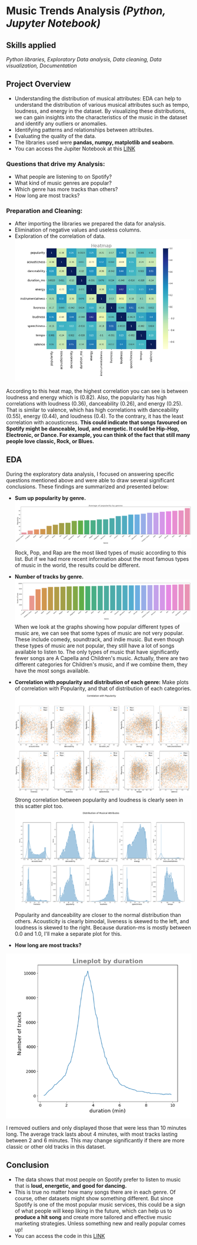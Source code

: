 # Music Trends Analysis *(Python, Jupyter Notebook)*
## Skills applied
*Python libraries, Exploratory Data analysis, Data cleaning, Data visualization, Documentation*
## Project Overview
- Understanding the distribution of musical attributes: EDA can help to understand the distribution of various musical attributes such as tempo, loudness, and energy in the dataset. By visualizing these distributions, we can gain insights into the characteristics of the music in the dataset and identify any outliers or anomalies.
- Identifying patterns and relationships between attributes.
- Evaluating the quality of the data.
- The libraries used were **pandas, numpy, matplotlib and seaborn**.
- You can access the Jupiter Notebook at this [LINK](https://www.example.com)
### Questions that drive my Analysis:
- What people are listening to on Spotify?
- What kind of music genres are popular?
- Which genre has more tracks than others?
- How long are most tracks?
### Preparation and Cleaning:
- After importing the libraries we prepared the data for analysis.
- Elimination of negative values and useless columns.
- Exploration of the correlation of data.
![alt text](https://github.com/subhojitdas859/Music_Trends_Analysis/blob/main/img/1.png)

According to this heat map, the highest correlation you can see is between loudness and energy which is (0.82). Also, the popularity has high correlations with loudness (0.36), danceability (0.26), and energy (0.25). That is similar to valence, which has high correlations with danceability (0.55), energy (0.44), and loudness (0.4). To the contrary, it has the least correlation with acousticness. **This could indicate that songs favoured on Spotify might be danceable, loud, and energetic. It could be Hip-Hop, Electronic, or Dance. For example, you can think of the fact that still many people love classic, Rock, or Blues.**
## EDA
During the exploratory data analysis, I focused on answering specific questions mentioned above and were able to draw several significant conclusions. These findings are summarized and presented below:

- **Sum up popularity by genre.**
![alt text](https://github.com/subhojitdas859/Music_Trends_Analysis/blob/main/img/2.png)
Rock, Pop, and Rap are the most liked types of music according to this list. But if we had more recent information about the most famous types of music in the world, the results could be different.

- **Number of tracks by genre.**
![alt text](https://github.com/subhojitdas859/Music_Trends_Analysis/blob/main/img/3.png)
When we look at the graphs showing how popular different types of music are, we can see that some types of music are not very popular. These include comedy, soundtrack, and indie music. But even though these types of music are not popular, they still have a lot of songs available to listen to. The only types of music that have significantly fewer songs are A Capella and Children's music. Actually, there are two different categories for Children's music, and if we combine them, they have the most songs available.

- **Correlation with popularity and distribution of each genre:** Make plots of correlation with Popularity, and that of distribution of each categories.
![alt text](https://github.com/subhojitdas859/Music_Trends_Analysis/blob/main/img/4.png)
Strong correlation between popularity and loudness is clearly seen in this scatter plot too.
![alt text](https://github.com/subhojitdas859/Music_Trends_Analysis/blob/main/img/5.png)
Popularity and danceability are closer to the normal distribution than others. Acousticity is clearly bimodal, liveness is skewed to the left, and loudness is skewed to the right. Because duration-ms is mostly between 0.0 and 1.0, I'll make a separate plot for this.
- **How long are most tracks?**

![alt text](https://github.com/subhojitdas859/Music_Trends_Analysis/blob/main/img/6.png)

I removed outliers and only displayed those that were less than 10 minutes long. The average track lasts about 4 minutes, with most tracks lasting between 2 and 6 minutes. This may change significantly if there are more classic or other old tracks in this dataset.
## Conclusion
- The data shows that most people on Spotify prefer to listen to music that is **loud, energetic, and good for dancing.** 
- This is true no matter how many songs there are in each genre. Of course, other datasets might show something different. But since Spotify is one of the most popular music services, this could be a sign of what people will keep liking in the future, which can help us to **produce a hit song** and create more tailored and effective music marketing strategies. Unless something new and really popular comes up!
- You can access the code in this [LINK](https://www.example.com)
